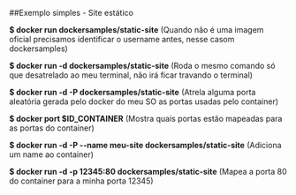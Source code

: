 ##Exemplo simples - Site estático

**\$ docker run dockersamples/static-site**
(Quando não é uma imagem oficial precisamos identificar o username antes, nesse casom dockersamples)

**\$ docker run -d dockersamples/static-site**
(Roda o mesmo comando só que desatrelado ao meu terminal, não irá ficar travando o terminal)

**\$ docker run -d -P dockersamples/static-site**
(Atrela alguma porta aleatória gerada pelo docker do meu SO as portas usadas pelo container)

**$ docker port $ID_CONTAINER**
(Mostra quais portas estão mapeadas para as portas do container)

**\$ docker run -d -P --name meu-site dockersamples/static-site**
(Adiciona um name ao container)

**\$ docker run -d -p 12345:80 dockersamples/static-site**
(Mapea a porta 80 do container para a minha porta 12345)
